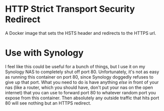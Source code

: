 HTTP Strict Transport Security Redirect
=======================================

A Docker image that sets the HSTS header and redirects to the HTTPS url.

Use with Synology
=================

I feel like this could be useful for a bunch of things, but I use it on my
Synology NAS to completely shut off port 80. Unfortunately, it's not as easy
as running this container on port 80, since Synology doggedly refuses to
give up that port. What you need to do is have anything _else_ in front of
your nas (like a router, which you should have, don't put your nas on the
open internet) that you can use to forward port 80 to whatever
random port you expose from this container. Then absolutely any outside
traffic that hits port 80 will see nothing but an HTTPS redirect.
